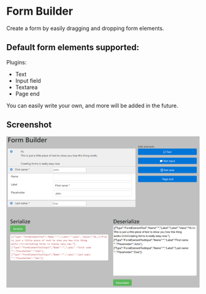 # Form Builder
Create a form by easily dragging and dropping form elements.

Default form elements supported:
---
Plugins:
- Text
- Input field
- Textarea
- Page end

You can easily write your own, and more will be added in the future.

Screenshot
---
![Screenshot](Screenshot.png)